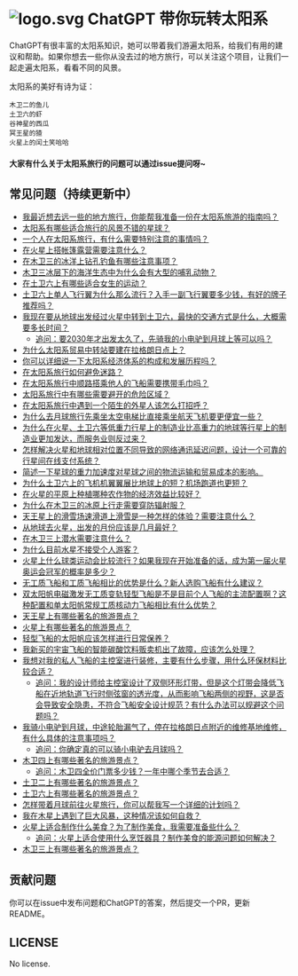 # ![logo.svg](https://p6-juejin.byteimg.com/tos-cn-i-k3u1fbpfcp/30c48c8b77ea4873b2a97430451a0ad1~tplv-k3u1fbpfcp-watermark.image?) ChatGPT 带你玩转太阳系

ChatGPT有很丰富的太阳系知识，她可以带着我们游遍太阳系，给我们有用的建议和帮助。如果你想去一些你从没去过的地方旅行，可以关注这个项目，让我们一起走遍太阳系，看看不同的风景。

太阳系的美好有诗为证：

```
木卫二的鱼儿
土卫六的虾
谷神星的西瓜
冥王星的猹
火星上的闰土笑哈哈
```

#### 大家有什么关于太阳系旅行的问题可以通过issue提问呀~

## 常见问题（持续更新中）

- [我最近想去远一些的地方旅行，你能帮我准备一份在太阳系旅游的指南吗？](https://github.com/akira-cn/a_tour_with_chatgpt/issues/1)
- [太阳系有哪些适合旅行的风景不错的星球？](https://github.com/akira-cn/a_tour_with_chatgpt/issues/2)
- [一个人在太阳系旅行，有什么需要特别注意的事情吗？](https://github.com/akira-cn/a_tour_with_chatgpt/issues/3)
- [在火星上搭帐篷露营需要注意什么？](https://github.com/akira-cn/a_tour_with_chatgpt/issues/4)
- [在木卫三的冰洋上钻孔钓鱼有哪些注意事项？](https://github.com/akira-cn/a_tour_with_chatgpt/issues/5)
- [木卫三冰层下的海洋生态中为什么会有大型的哺乳动物？](https://github.com/akira-cn/a_tour_with_chatgpt/issues/6)
- [在土卫六上有哪些适合女生的运动？](https://github.com/akira-cn/a_tour_with_chatgpt/issues/7)
- [土卫六上单人飞行翼为什么那么流行？入手一副飞行翼要多少钱，有好的牌子推荐吗？](https://github.com/akira-cn/a_tour_with_chatgpt/issues/8)
- [我现在要从地球出发经过火星中转到土卫六，最快的交通方式是什么，大概需要多长时间？](https://github.com/akira-cn/a_tour_with_chatgpt/issues/9)
  - [追问：要2030年才出发太久了，先骑我的小电驴到月球上等可以吗？](https://github.com/akira-cn/a_tour_with_chatgpt/issues/9)
- [为什么太阳系贸易中转站要建在拉格朗日点上？](https://github.com/akira-cn/a_tour_with_chatgpt/issues/10)
- [你可以详细说一下太阳系经济体系的构成和发展历程吗？](https://github.com/akira-cn/a_tour_with_chatgpt/issues/11)
- [在太阳系旅行如何避免迷路？](https://github.com/akira-cn/a_tour_with_chatgpt/issues/12)
- [在太阳系旅行中顺路搭乘他人的飞船需要携带毛巾吗？](https://github.com/akira-cn/a_tour_with_chatgpt/issues/13)
- [太阳系旅行中有哪些需要避开的危险区域？](https://github.com/akira-cn/a_tour_with_chatgpt/issues/14)
- [在太阳系旅行中遇到一个陌生的外星人该怎么打招呼？](https://github.com/akira-cn/a_tour_with_chatgpt/issues/15)
- [为什么去月球旅行先乘坐太空电梯比直接乘坐航天飞机要更便宜一些？](https://github.com/akira-cn/a_tour_with_chatgpt/issues/16)
- [为什么在火星、土卫六等低重力行星上的制造业比高重力的地球等行星上的制造业更加发达，而服务业则反过来？](https://github.com/akira-cn/a_tour_with_chatgpt/issues/17)
- [怎样解决火星和地球相对位置不同导致的网络通讯延迟问题，设计一个可靠的行星间在线支付系统？](https://github.com/akira-cn/a_tour_with_chatgpt/issues/18)
- [简述一下星球的重力加速度对星球之间的物流运输和贸易成本的影响。](https://github.com/akira-cn/a_tour_with_chatgpt/issues/19)
- [为什么土卫六上的飞机机翼翼展比地球上的短？机场跑道也更短？](https://github.com/akira-cn/a_tour_with_chatgpt/issues/20)
- [在火星的平原上种植哪种农作物的经济效益比较好？](https://github.com/akira-cn/a_tour_with_chatgpt/issues/21)
- [为什么在木卫三的冰原上行走需要穿防辐射服？](https://github.com/akira-cn/a_tour_with_chatgpt/issues/22)
- [天王星上的滑雪场速滑道上滑雪是一种怎样的体验？需要注意什么？](https://github.com/akira-cn/a_tour_with_chatgpt/issues/23)
- [从地球去火星，出发的月份应该是几月最好？](https://github.com/akira-cn/a_tour_with_chatgpt/issues/24)
- [在木卫三上潜水需要注意什么？](https://github.com/akira-cn/a_tour_with_chatgpt/issues/25)
- [为什么目前水星不接受个人游客？](https://github.com/akira-cn/a_tour_with_chatgpt/issues/26)
- [火星上什么球类运动会比较流行？如果我现在开始准备的话，成为第一届火星奥运会冠军的概率是多少？](https://github.com/akira-cn/a_tour_with_chatgpt/issues/27)
- [无工质飞船和工质飞船相比的优势是什么？新人选购飞船有什么建议？](https://github.com/akira-cn/a_tour_with_chatgpt/issues/29)
- [双太阳帆电磁激发无工质变轨轻型飞船是不是目前个人飞船的主流配置啊？这种配置和单太阳帆常规工质核动力飞船相比有什么优势？](https://github.com/akira-cn/a_tour_with_chatgpt/issues/30)
- [天王星上有哪些著名的旅游景点？](https://github.com/akira-cn/a_tour_with_chatgpt/issues/31)
- [火星上有哪些著名的旅游景点？](https://github.com/akira-cn/a_tour_with_chatgpt/issues/32)
- [轻型飞船的太阳帆应该怎样进行日常保养？](https://github.com/akira-cn/a_tour_with_chatgpt/issues/33)
- [我新买的宇宙飞船的智能碳酸饮料贩卖机出了故障，应该怎么处理？](https://github.com/akira-cn/a_tour_with_chatgpt/issues/34)
- [我想对我的私人飞船的主控室进行装修，主要有什么步骤，用什么环保材料比较合适？](https://github.com/akira-cn/a_tour_with_chatgpt/issues/35)
  - [追问：我的设计师给主控室设计了双侧环形灯带，但是这个灯带会降低飞船在近地轨道飞行时侧弦窗的透光度，从而影响飞船两侧的视野，这是否会导致安全隐患，不符合飞船安全设计规范？有什么办法可以规避这个问题吗？](https://github.com/akira-cn/a_tour_with_chatgpt/issues/35)
- [我骑小电驴到月球，中途轮胎漏气了，停在拉格朗日点附近的维修基地维修，有什么具体的注意事项吗？](https://github.com/akira-cn/a_tour_with_chatgpt/issues/36)
  - [追问：你确定真的可以骑小电驴去月球吗？](https://github.com/akira-cn/a_tour_with_chatgpt/issues/36)
- [木卫四上有哪些著名的旅游景点？ ](https://github.com/akira-cn/a_tour_with_chatgpt/issues/38)
  - [追问：木卫四全价门票多少钱？一年中哪个季节去合适？](https://github.com/akira-cn/a_tour_with_chatgpt/issues/38)
- [土卫二上有哪些著名的旅游景点？](https://github.com/akira-cn/a_tour_with_chatgpt/issues/39)
- [土卫六上有哪些著名的旅游景点？](https://github.com/akira-cn/a_tour_with_chatgpt/issues/40)
- [怎样带着月球前往火星旅行，你可以帮我写一个详细的计划吗？](https://github.com/akira-cn/a_tour_with_chatgpt/issues/41)
- [我在木星上遇到了巨大风暴，这种情况该如何自救？](https://github.com/akira-cn/a_tour_with_chatgpt/issues/42)
- [火星上适合制作什么美食？为了制作美食，我需要准备些什么？](https://github.com/akira-cn/a_tour_with_chatgpt/issues/43)
  - [追问：火星上适合使用什么烹饪器具？制作美食的能源问题如何解决？](https://github.com/akira-cn/a_tour_with_chatgpt/issues/43#issuecomment-1448061955)
- [木卫三上有哪些著名的旅游景点？](https://github.com/akira-cn/a_tour_with_chatgpt/issues/45)

## 贡献问题

你可以在issue中发布问题和ChatGPT的答案，然后提交一个PR，更新README。

## LICENSE

No license.
